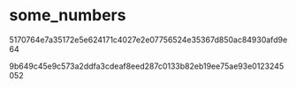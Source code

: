 # some_numbers

5170764e7a35172e5e624171c4027e2e07756524e35367d850ac84930afd9e64 

9b649c45e9c573a2ddfa3cdeaf8eed287c0133b82eb19ee75ae93e0123245052
